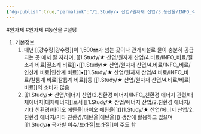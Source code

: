 ```yaml
---
{"dg-publish":true,"permalink":"/1.Study/★ 산업/원자재 산업/3.농산물/INFO_식량,가축 등/사탕수수/","created":"2024-11-20T21:02:28.922+09:00","updated":"2025-06-26T13:28:28.208+09:00"}
---
```


#원자재  #원자재  #농산물 #설탕


1. 기본정보
	1. 매년 [[강수량\|강수량]]이 1,500㎜가 넘는 곳이나 관개시설로 물이 충분히 공급되는 곳 에서 잘 자라며, [[1.Study/★ 산업/원자재 산업/4.비료/INFO_비료/질소계 비료\|질소계 비료]]•[[1.Study/★ 산업/원자재 산업/4.비료/INFO_비료/인산계 비료\|인산계 비료]]•[[1.Study/★ 산업/원자재 산업/4.비료/INFO_비료/칼륨계 비료\|칼륨계 비료]]등 [[1.Study/★ 산업/원자재 산업/4.비료/비료\|비료]]의 소비가 많음 
	2. [[1.Study/★ 산업/에너지 산업/2.친환경 에너지/INFO_친환경 에너지 관련/대체에너지\|대체에너지]]로서 [[1.Study/★ 산업/에너지 산업/2.친환경 에너지/기타 친환경/바이오 에탄올\|바이오 에탄올]]([[1.Study/★ 산업/에너지 산업/2.친환경 에너지/기타 친환경/에탄올\|에탄올]]) 생산에 활용하고 있으며 [[1.Study/♠ 국가별 이슈/브라질\|브라질]]이 주도 함